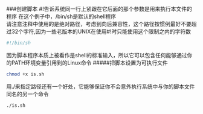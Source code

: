 ###创建脚本
#!告诉系统同一行上紧跟在它后面的那个参数是用来执行本文件的程序 在这个例子中，/bin/sh是默认的shell程序			
请注意注释中使用的是绝对路径，考虑到向后兼容性，这个路径按惯例最好不要超过32个字符,因为一些老版本的UNIX在使用#!时只能使用这个限制之内的字符数
```bash
#!/bin/sh
```
因为脚本程序本质上被看作是shell的标准输入，所以它可以包含任何能够通过你的PATH环境变量引用到的Linux命令
#####把脚本设置为可执行文件
```bash
chmod +x is.sh
```
用./来指定路径还有一个好处，它能够保证你不会意外执行系统中与你的脚本文件同名的另一个命令
```bash
./is.sh
```